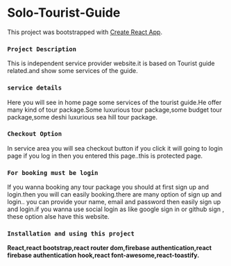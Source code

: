 # Solo-Tourist-Guide

This project was bootstrapped with [Create React App](https://github.com/facebook/create-react-app).

### `Project Description`
This is independent service provider website.it is based on Tourist guide related.and show some services of the guide.

### `service details`
 Here you will see in home page some services of the tourist guide.He offer many kind of tour package.Some luxurious tour package,some budget tour package,some deshi luxurious sea hill tour package.

### `Checkout Option`

In service area you will sea checkout button if you click it will going to login page if you log in then you entered this page..this is protected page. 

### `For booking must be login`

If you wanna booking any tour package you should  at first sign up and login.then you will can easily  booking.there are many option of sign up and login.. you can provide  your name, email and password then easily sign up and login.if you wanna use social login as like google sign in or github sign , these option alse have this website.

### `Installation and using this project`

**React,react bootstrap,react router dom,firebase authentication,react firebase authentication hook,react font-awesome,react-toastify.**

